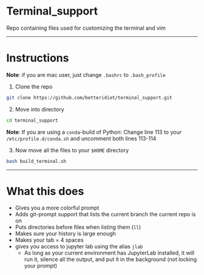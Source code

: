 # Terminal_support
Repo containing files used for customizing the terminal and vim

---
# Instructions
**Note**: if you are mac user, just change `.bashrc` to `.bash_profile`

1. Clone the repo
```bash
git clone https://github.com/betteridiot/terminal_support.git
```
2. Move into directory
```bash
cd terminal_support
```
**Note**: If you are using a `conda`-build of Python:
Change line 113 to your `/etc/profile.d/conda.sh` and uncomment both lines 113-114

3. Now move all the files to your `$HOME` directory
```bash
bash build_terminal.sh
```

---
# What this does
* Gives you a more colorful prompt
* Adds git-prompt support that lists the current branch the current repo is on
* Puts directories before files when listing them (`ll`)
* Makes sure your history is large enough
* Makes your tab = 4 spaces
* gives you access to jupyter lab using the alias `jlab`
  * As long as your current environment has JupyterLab installed, it will run it, silence all the output, and put it in the background (not locking your prompt)
